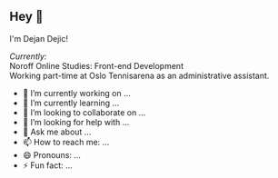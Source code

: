 <h2> Hey 👋 </h2>

I'm Dejan Dejic!

<i> Currently:</i> </br>
Noroff Online Studies: Front-end Development </br>
Working part-time at Oslo Tennisarena as an administrative assistant.

- 🔭 I’m currently working on ...
- 🌱 I’m currently learning ...
- 👯 I’m looking to collaborate on ...
- 🤔 I’m looking for help with ...
- 💬 Ask me about ...
- 📫 How to reach me: ...
- 😄 Pronouns: ...
- ⚡ Fun fact: ...
